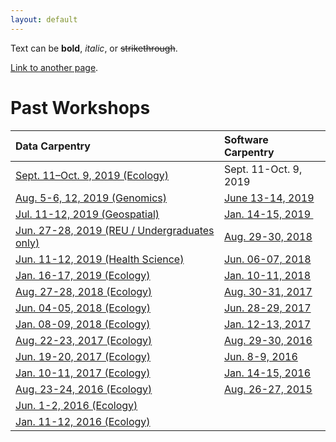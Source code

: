 ```yaml
---
layout: default
---
```


Text can be **bold**, _italic_, or ~~strikethrough~~.

[Link to another page](./another-page.html).

# Past Workshops

| Data Carpentry                  | Software Carpentry    |
|:--------------------------------|:----------------------|
| <a href="https://uw-madison-datascience.github.io/2019-09-11-uwmadison-dc/">Sept. 11–Oct. 9, 2019 (Ecology)</a>            | Sept. 11-Oct. 9, 2019 | <a href="https://uw-madison-datascience.github.io/2019-09-11-uwmadison-swc">September 11-October 9, 2019</a> |
| <a href="https://uw-madison-datascience.github.io/2019-08-05-uwmadison-dc">Aug. 5-6, 12, 2019 (Genomics)</a> | <a href="https://uw-madison-datascience.github.io/2019-06-13-uwmadison-swc/">June 13-14, 2019</a> |
| <a href="https://uw-madison-datascience.github.io/2019-07-11-uwmadison-dc">Jul. 11-12, 2019 (Geospatial)</a> | <a href="https://uw-madison-datascience.github.io/2019-01-14-uwmadison-swc/">Jan. 14-15, 2019 </a> |
| <a href="https://uw-madison-datascience.github.io/2019-06-27-uwmadison-dc/">Jun. 27-28, 2019 (REU / Undergraduates only)</a> | <a href="https://uw-madison-aci.github.io/2018-08-29-uwmadison-swc">Aug. 29-30, 2018 </a> |
| <a href="https://uw-madison-datascience.github.io/2019-06-11-uwmadison-dc/">Jun. 11-12, 2019 (Health Science)</a> | <a href="https://uw-madison-aci.github.io/2018-06-06-uwmadison-swc/">Jun. 06-07, 2018 </a> |
| <a href="https://uw-madison-datascience.github.io/2019-01-16-uwmadison-dc/">Jan. 16-17, 2019 (Ecology)</a> | <a href="https://uw-madison-aci.github.io/2018-01-10-uwmadison-swc/">Jan. 10-11, 2018 </a> |
| <a href="https://uw-madison-aci.github.io/2018-08-27-uwmadison-dc/">Aug. 27-28, 2018 (Ecology)</a> | <a href="https://uw-madison-aci.github.io/2017-08-30-uwmadison-swc/">Aug. 30-31, 2017 </a> |
| <a href="https://uw-madison-aci.github.io/2018-06-04-uwmadison-dc/">Jun. 04-05, 2018 (Ecology)</a> | <a href="https://uw-madison-aci.github.io/2017-06-28-uwmadison-swc/">Jun. 28-29, 2017 </a>| 
| <a href="https://uw-madison-aci.github.io/2018-01-08-uwmadison-dc/">Jan. 08-09, 2018 (Ecology)</a> | <a href="https://uw-madison-aci.github.io/2017-01-12-uwmadison/">Jan. 12-13, 2017 </a> | 
| <a href="https://uw-madison-aci.github.io/2017-08-22-uwmadison-dc/">Aug. 22-23, 2017 (Ecology)</a> | <a href="https://uw-madison-aci.github.io/2016-08-29-uwmadison/">Aug. 29-30, 2016</a> |
| <a href="https://uw-madison-aci.github.io/2017-06-19-uwmadison-dc/">Jun. 19-20, 2017 (Ecology)</a> | <a href="http://uw-madison-aci.github.io/2016-06-08-uwmadison/">Jun. 8-9, 2016</a> | 
| <a href="https://uw-madison-aci.github.io/2017-01-10-uwmadison/">Jan. 10-11, 2017 (Ecology)</a> |  <a href="http://uw-madison-aci.github.io/2016-01-14-uwmadison/">Jan. 14-15, 2016</a> |
| <a href="https://uw-madison-aci.github.io/2016-08-23-uwmadison/">Aug. 23-24, 2016 (Ecology)</a> | <a href="http://uw-madison-aci.github.io/2015-08-26-uw-madison/">Aug. 26-27, 2015</a> |
| <a href="http://uw-madison-aci.github.io/2016-06-01-uwmadison/">Jun. 1-2, 2016 (Ecology)</a> | 
| <a href="http://uw-madison-aci.github.io/2016-01-11-uwmadison/">Jan. 11-12, 2016 (Ecology)</a> |

